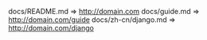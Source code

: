 docs/README.md        => http://domain.com
docs/guide.md         => http://domain.com/guide
docs/zh-cn/django.md  => http://domain.com/django
